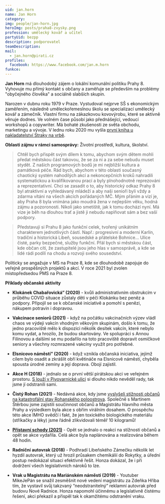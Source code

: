 ```yaml
---
uid: jan.horn
name: Jan Horn
category:
img: people/jan-horn.jpg
heroImg: posts/praha8-zvysky.png
profession: umělecký kovář a učitel
partyUid: bezpp
description: podporovatel
teamDescription:
mail:
  - jan.horn@pirati.cz
profiles:
  facebook: https://www.facebook.com/jan.m.horn
funkce:
---
```


**Jan Horn** má dlouhodobý zájem o lokální komunální politiku Prahy 8. Vyhovuje mu přímý kontakt s občany a zaměřuje se především na problémy "obyčejného člověka" a sociálně slabších skupin.

Narozen v dubnu roku 1979 v Praze. Vystudoval nejprve SŠ s ekonomickým zaměřením, následně uměleckořemeslnou školu se specializací umělecký kovář a zámečník. Vlastní firmu na zákazkovou kovovýrobu, které se aktivně věnuje dodnes. Ve volném čase působí jako přednášející, vedoucí workshopů a copywriter. Má bohaté zkušenosti ze světa obchodu, marketingu a vývoje. V lednu roku 2020 mu vyšla [první kniha u nakladatelství Straky na vrbě](https://www.databazeknih.cz/knihy/valard-valard-aamp-vejce-na-draka-416969).

**Oblasti zájmu v rámci samosprávy:** Životní prostředí, kultura, školství.

>Chtěl bych přispět svým dílem k tomu, abychom svým dětem mohli předat městskou část takovou, že se za ni a za sebe nebudu muset stydět. Z našich programových bodů je mi nejbližší kultura a památková péče. Rád bych, abychom v této oblasti současný chaotický systém nahodilých akcí a nekoncepčních kroků nahradili systematickou a kvalifikovanou prací a byly plnohodnotně reprezováni a reprezentativní. Chci se zasadit o to, aby historický odkaz Prahy 8 byl atraktivní a vyhledávaný mládeží a aby naši senioři byli vždy a zdarma vítáni na všech akcích pořádaných MČ. Mým přáním a vizí je, aby Praha 8 byla vnímána jako moudrá žena v nejlepším věku, hodná zájmu a pozoronosti. Nikoli jako smetiště, jak k tomu dochází nyní. Má vize je běh na dlouhou trať a jistě ji nebudu naplňovat sám a bez vaší podpory.

>Představuji si Prahu 8 jako funkční celek, tvořený unikátním charakterem jednotlivých částí. Např.: progresivní a moderní Karlín, tradiční a historická Libeň, sousedské a přátelské Bohnice... Ulice čisté, parky bezpečné, služby funkční. Přál bych si městskou část, kde občan cítí, že zastupitelé jsou jeho hlas v samosprávě, a kde se lidé rádi podílí na chodu a rozvoji svého sousedství.

Politicky se angažuje v MS na Praze 8, kde se dlouhodobě zapojuje do veřejně prospěšných projektů a akcí. V roce 2021 byl zvolen místopředsedou PMS na Praze 8.

**Příklady občanské aktivity**

- **Klokánek Chabařovická” (2020)** - kvůli administrativním obstrukcím v průběhu COVID situace zůstaly děti v péči Klokánku bez peněz a podpory. Připojil se se k občanské iniciativě a pomohl s penězi, nákupem potravin i dopravou.

- **Vakcinace seniorů (2021)** - když na počátku vakcinačních výzev vládl chaos ve výdeji vakcín vhodným věkovým skupinám, došlo k tomu, že jedno pracoviště mělo k dispozici několik desítek vakcín, které nebylo komu vydat, a hrozilo, že budou skartovány. Ve spolupráci s Annou Filínovou a dalšími se mu podařilo na toto pracoviště dopravit osmičkové seniory a všechny rozmrazené vakcíny využít pro potřebné.

- **Elsnicovo náměstí” (2020)** - když vznikla občanská iniciativa, jejímž cílem bylo osadit a zkrášlit obří květináče na Elsnicově náměstí, chyběla spousta úrodné zeminy a její doprava. Obojí zajistil.

- **Akce H (2018)** - jednalo se o první větší pirátskou akci ve veřejném prostoru. [S louží v Pivovarnické ulici](https://praha8.pirati.cz/aktuality/louze-v-pivovarnicke.html) si dlouho nikdo nevěděl rady, tak jsme jí odstranili sami. 

- **Čistý Rohan (2021)** - Nedávná akce, kdy jsme [vyslyšeli stížnosti občanů na katastrofální stav Rohanského poloostrova](https://praha8.pirati.cz/aktuality/kdyz-to-neudelala-mestska-cast-vycistili-jsme-rohansky-ostrov-od-neporadku-sami.html). Společně s Martinem Štěrbou jsme zajistili součinnost občanů a Magistrátu hlavního města Prahy a výsledkem byla akce s obřím virálním dosahem. O prospěchu této akce IMHO svědčí i fakt, že jen toxického biologického materiálu (stříkačky a léky) jsme řádně zlikvidovali téměř 10 kilogramů! 

- **[Přístavní schody (2021)](https://praha8.pirati.cz/aktuality/dobra-vec-se-podarila-v-karline-uz-si-snad-nikdo-na-schodech-nohu-nezlomi.html)** - Opět se jednalo o reakci na stížnosti občanů a opět se akce vydařila. Celá akce byla naplánována a realizována během 48 hodin.

- **Radniční autovrak (2018)** - Podhradí Libeňského Zámečku několik let hyzdil autovrak, který už hrozil průsakem chemikálií do Rokytky, a úřední postup nedokázal situaci efektivně řešit. Honza dokázal, že i při dodržení všech legislativních nároků to lze. 

- **Vrak u Magistrátu na Mariánském náměstí (2019)** - Youtuber MikeJePán se snažil zesměšnit nové vedení magistrátu za Zdeňka Hřiba tím, že vystavil svůj takzvaný “neodstranitelný” reklamní autovrak před budovu Nové Radnice. Honza napomohl účinnému a legislativně čistému řešení, akci překazil a přispěl tak k okamžitému odstranění vraku.
